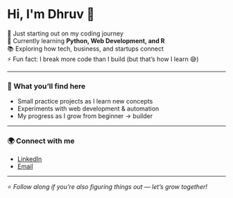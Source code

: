 # Hi, I'm Dhruv 👋

🚀 Just starting out on my coding journey  
🌱 Currently learning **Python, Web Development, and R**  
📚 Exploring how tech, business, and startups connect  
⚡ Fun fact: I break more code than I build (but that’s how I learn 😅)  

---

### 📌 What you’ll find here
- Small practice projects as I learn new concepts  
- Experiments with web development & automation  
- My progress as I grow from beginner → builder  

---

### 🌍 Connect with me
- [LinkedIn]((https://www.linkedin.com/in/dhruv-gupta-12379b270/))  
- [Email](mailto:gdhruv1677@gmail.com)  

---

⭐️ *Follow along if you’re also figuring things out — let’s grow together!*
